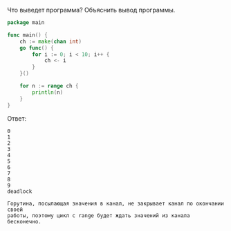 Что выведет программа? Объяснить вывод программы.

```go
package main

func main() {
	ch := make(chan int)
	go func() {
		for i := 0; i < 10; i++ {
			ch <- i
		}
	}()

	for n := range ch {
		println(n)
	}
}
```

Ответ:
```
0
1
2
3
4
5
6
7
8
9
deadlock

Горутина, посылающая значения в канал, не закрывает канал по окончании своей
работы, поэтому цикл с range будет ждать значений из канала бесконечно.

```
